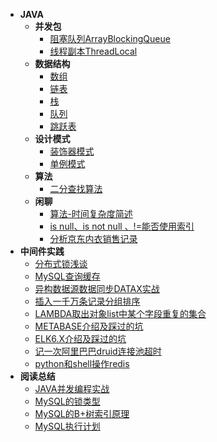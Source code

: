 - **JAVA**
    - **并发包**
        - [阻塞队列ArrayBlockingQueue](JAVA/ArrayBlockingQueue.md)
        - [线程副本ThreadLocal](JAVA/ThreadLocal.md)
    - **数据结构**
        - [数组](JAVA/Array.md)
        - [链表](JAVA/LinkedList.md)
        - [栈](JAVA/Stack.md)
        - [队列](JAVA/Queue.md)
        - [跳跃表](JAVA/SkipList.md)
    - **设计模式**
        - [装饰器模式](PATTERN/Decorator.md)  
        - [单例模式](JAVA/singleton.md)
    - **算法**
        - [二分查找算法](JAVA/BinarySearch.md)    
    - **闲聊**
        - [算法-时间复杂度简述](JAVA/AlgorithmicComplexity.md)
        - [is null、is not null 、!=能否使用索引](READING/MySQLExecutionPlanExample.md)
        - [分析京东内衣销售记录](JAVA/searchjd.md)
- **中间件实践**
    - [分布式锁浅谈](JAVA/DISTRIBUTEDLOCK.md)  
    - [MySQL查询缓存](RECORD/MYSQLCACHERECORD.md)
    - [异构数据源数据同步DATAX实战](RECORD/DATAXRECORD.md)
    - [插入一千万条记录分组排序](RECORD/DATAFORKJOIN.md)
    - [LAMBDA取出对象list中某个字段重复的集合](RECORD/FETCHDUPLICATESET-LAMBDA.md)
    - [METABASE介绍及踩过的坑](RECORD/METABASERECORD.md)
    - [ELK6.X介绍及踩过的坑](RECORD/ELKRECORD.md)
    - [记一次阿里巴巴druid连接池超时](RECORD/DRUIDTIMEOUTRECORD.md)
    - [python和shell操作redis](RECORD/PYTHONORSHELLCALLREDIS.md)  
    <!-- - [浅谈阿里巴巴arthas](RECORD/arthas.md) -->
- **阅读总结**
    - [JAVA并发编程实战](READING/CONCURRENTPROGAMMING.md)
    - [MySQL的锁类型](READING/MySQLLock)
    - [MySQL的B+树索引原理](READING/MySQLB+TreeIndex.md)
    <!-- - [深入理解java虚拟机](READING/JAVAVIRTUALMACHINE.md) -->
    - [MySQL执行计划](READING/MySQLExecutionPlan.md)
